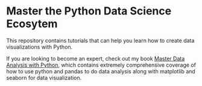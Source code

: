# Master the Python Data Science Ecosytem

This repository contains tutorials that can help you learn how to create data visualizations with Python.

If you are looking to become an expert, check out my book [Master Data Analysis with Python][0], which contains extremely comprehensive coverage of how to use python and pandas to do data analysis along with matplotlib and seaborn for data visualization.

[0]: https://dunderdata.com/master-data-analysis-with-python